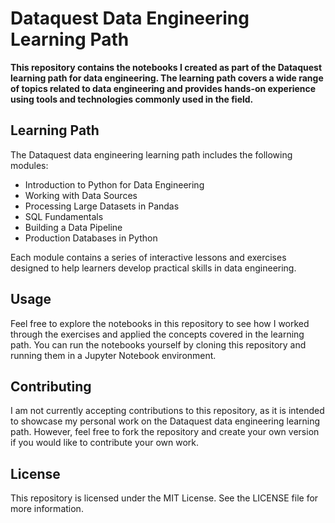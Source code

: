 # Dataquest Data Engineering Learning Path
**This repository contains the notebooks I created as part of the Dataquest learning path for data engineering. The learning path covers a wide range of topics related to data engineering and provides hands-on experience using tools and technologies commonly used in the field.**

## Learning Path
The Dataquest data engineering learning path includes the following modules:

- Introduction to Python for Data Engineering
- Working with Data Sources
- Processing Large Datasets in Pandas
- SQL Fundamentals
- Building a Data Pipeline
- Production Databases in Python


Each module contains a series of interactive lessons and exercises designed to help learners develop practical skills in data engineering.

## Usage
Feel free to explore the notebooks in this repository to see how I worked through the exercises and applied the concepts covered in the learning path. You can run the notebooks yourself by cloning this repository and running them in a Jupyter Notebook environment.

## Contributing
I am not currently accepting contributions to this repository, as it is intended to showcase my personal work on the Dataquest data engineering learning path. However, feel free to fork the repository and create your own version if you would like to contribute your own work.

## License
This repository is licensed under the MIT License. See the LICENSE file for more information.
